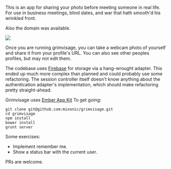 This is an app for sharing your photo before meeting
someone in real life. For use in business meetings, blind dates,
and war that hath smooth'd his wrinkled front.

Also the domain was available.

![](https://api.monosnap.com/image/download?id=0buBCKo78Au6L8U1Wu8Dh9VDn)

Once you are running grimvisage, you can take a webcam photo of yourself
and share it from your profile's URL. You can also see other peoples
profiles, but may not edit them.

The codebase uses [Firebase](https://www.firebase.com/) for storage via a hang-wrought adapter. This
ended up much more complex than planned and could probably use some
refactoring. The session controller itself doesn't know anything about the
authentication adapter's implementation, which should make refactoring
pretty straight-ahead.

Grimvisage uses [Ember App Kit](https://github.com/stefanpenner/ember-app-kit) To get going:

```
git clone git@github.com:mixonic/grimvisage.git
cd grimvisage
npm install
bower install
grunt server
```

Some exercises:

* Implement remember me.
* Show a status bar with the current user.

PRs are welcome.
